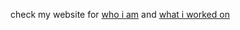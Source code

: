 check my website for [who i am](https://ianhsiao.me/about) and [what i worked on](https://www.ianhsiao.me/work)
